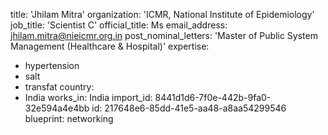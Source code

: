 title: 'Jhilam Mitra'
organization: 'ICMR, National Institute of Epidemiology'
job_title: 'Scientist C'
official_title: Ms
email_address: jhilam.mitra@nieicmr.org.in
post_nominal_letters: 'Master of Public System Management (Healthcare & Hospital)'
expertise:
  - hypertension
  - salt
  - transfat
country:
  - India
works_in: India
import_id: 8441d1d6-7f0e-442b-9fa0-32e594a4e4bb
id: 217648e6-85dd-41e5-aa48-a8aa54299546
blueprint: networking
